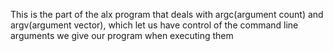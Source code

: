 This is the part of the alx program that deals with argc(argument count) and argv(argument vector), which let us have control of the command line arguments we give our program when executing them
